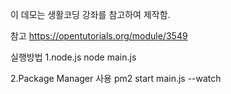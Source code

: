 이 데모는 생활코딩 강좌를 참고하여 제작함.

참고
https://opentutorials.org/module/3549​

실행방법
1.node.js
node main.js

2.Package Manager 사용
pm2 start main.js --watch